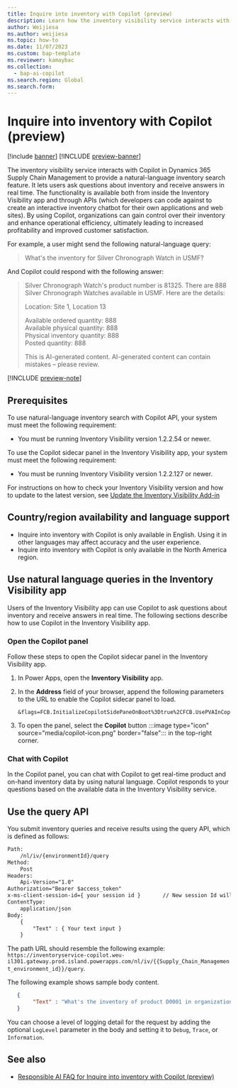 ```yaml
---
title: Inquire into inventory with Copilot (preview)
description: Learn how the inventory visibility service interacts with Microsoft Copilot to provide a natural-language inventory search function.
author: Weijiesa
ms.author: weijiesa
ms.topic: how-to
ms.date: 11/07/2023
ms.custom: bap-template
ms.reviewer: kamaybac
ms.collection:
  - bap-ai-copilot
ms.search.region: Global
ms.search.form:
---
```



# Inquire into inventory with Copilot (preview)

[!include [banner](../includes/banner.md)]
[!INCLUDE [preview-banner](~/../shared-content/shared/preview-includes/preview-banner.md)]

<!-- KFM: Preview until further notice -->

The inventory visibility service interacts with Copilot in Dynamics 365 Supply Chain Management to provide a natural-language inventory search feature. It lets users ask questions about inventory and receive answers in real time. The functionality is available both from inside the Inventory Visibility app and through APIs (which developers can code against to create an interactive inventory chatbot for their own applications and web sites). By using Copilot, organizations can gain control over their inventory and enhance operational efficiency, ultimately leading to increased profitability and improved customer satisfaction.

For example, a user might send the following natural-language query:

> What's the inventory for Silver Chronograph Watch in USMF?

And Copilot could respond with the following answer:

> Silver Chronograph Watch's product number is 81325. There are 888 Silver Chronograph Watches available in USMF. Here are the details:
>
> Location: Site 1, Location 13
>
> Available ordered quantity: 888<br>
> Available physical quantity: 888<br>
> Physical inventory quantity: 888<br>
> Posted quantity: 888
>
> This is AI-generated content. AI-generated content can contain mistakes – please review.

[!INCLUDE [preview-note](~/../shared-content/shared/preview-includes/preview-note-d365.md)]

## Prerequisites

To use natural-language inventory search with Copilot API, your system must meet the following requirement:

- You must be running Inventory Visibility version 1.2.2.54 or newer.

To use the Copilot sidecar panel in the Inventory Visibility app, your system must meet the following requirement:

- You must be running Inventory Visibility version 1.2.2.127 or newer.

For instructions on how to check your Inventory Visibility version and how to update to the latest version, see [Update the Inventory Visibility Add-in](inventory-visibility-setup.md#update-add-in)

## Country/region availability and language support

- Inquire into inventory with Copilot is only available in English. Using it in other languages may affect accuracy and the user experience.  
- Inquire into inventory with Copilot is only available in the North America region.

## Use natural language queries in the Inventory Visibility app

Users of the Inventory Visibility app can use Copilot to ask questions about inventory and receive answers in real time. The following sections describe how to use Copilot in the Inventory Visibility app.

### Open the Copilot panel

Follow these steps to open the Copilot sidecar panel in the Inventory Visibility app.

1. In Power Apps, open the **Inventory Visibility** app.
1. In the **Address** field of your browser, append the following parameters to the URL to enable the Copilot sidecar panel to load.

    ```text
    &flags=FCB.InitializeCopilotSidePaneOnBoot%3Dtrue%2CFCB.UsePVAInCopilot%3Dtrue%2CFCB.IsPPAPIHostedBotEnabled%3Dtrue&useServerResources=true
    ```

1. To open the panel, select the **Copilot** button :::image type="icon" source="media/copilot-icon.png" border="false"::: in the top-right corner.

### Chat with Copilot

In the Copilot panel, you can chat with Copilot to get real-time product and on-hand inventory data by using natural language. Copilot responds to your questions based on the available data in the Inventory Visibility service.

## Use the query API

You submit inventory queries and receive results using the query API, which is defined as follows:

```txt
Path:
    /nl/iv/{environmentId}/query
Method:
    Post
Headers:
    Api-Version="1.0"
Authorization="Bearer $access_token"
x-ms-client-session-id={ your session id }       // New session Id will clear chat history. 
ContentType:
    application/json
Body:
    {
        "Text" : { Your text input }
    }
```

The path URL should resemble the following example: `https://inventoryservice-copilot.weu-il301.gateway.prod.island.powerapps.com/nl/iv/{{Supply_Chain_Management_environment_id}}/query`.

The following example shows sample body content.

```json
   {
        "Text" : "What's the inventory of product D0001 in organization USMF, site 1, location 11?"
   }
```

You can choose a level of logging detail for the request by adding the optional `LogLevel` parameter in the body and setting it to `Debug`, `Trace`, or `Information`.

## See also

- [Responsible AI FAQ for Inquire into inventory with Copilot (preview)](../faq-inventory-query.md)
